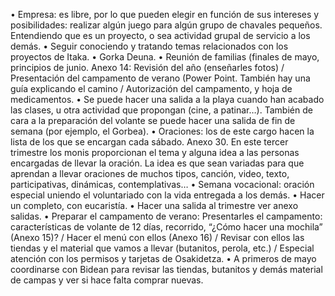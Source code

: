 [comment]: <> (Tercer Trimestre)
[comment-icon]: <> (Azkarrak 1)

•	Empresa: es libre, por lo que pueden elegir en función de sus intereses y posibilidades: realizar algún juego para algún grupo de chavales pequeños. Entendiendo que es un proyecto, o sea actividad grupal de servicio a los demás. 
•	Seguir conociendo y tratando temas relacionados con los proyectos de Itaka. 
•	Gorka Deuna.
•	Reunión de familias (finales de mayo, principios de junio. Anexo 14: Revisión del año (enseñarles fotos) / Presentación del campamento de verano (Power Point. También hay una guía explicando el camino / Autorización del campamento, y hoja de medicamentos.
•	Se puede hacer una salida a la playa cuando han acabado las clases, u otra actividad que propongan (cine, a patinar…). También de cara a la preparación del volante se puede hacer una salida de fin de semana (por ejemplo, el Gorbea).
•	Oraciones: los de este cargo hacen la lista de los que se encargan cada sábado. Anexo 30. En este tercer trimestre los monis proporcionan el tema y alguna idea a las personas encargadas de llevar la oración. La idea es que sean variadas para que aprendan a llevar oraciones de muchos tipos, canción, video, texto, participativas, dinámicas, contemplativas…
•	Semana vocacional: oración especial uniendo el voluntariado con la vida entregada a los demás.
•	Hacer un completo, con eucaristía.
•	Hacer una salida al trimestre ver anexo salidas.
•	Preparar el campamento de verano: Presentarles el campamento: características de volante de 12 días, recorrido, “¿Cómo hacer una mochila” (Anexo 15)? / Hacer el menú con ellos (Anexo 16) / Revisar con ellos las tiendas y el material que vamos a llevar (butanitos, perola, etc.) / Especial atención con los permisos y tarjetas de Osakidetza.
•	A primeros de mayo coordinarse con Bidean para revisar las tiendas, butanitos y demás material de campas y ver si hace falta comprar nuevas.
